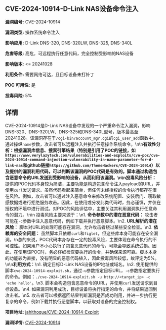 ## CVE-2024-10914-D-Link NAS设备命令注入

**漏洞编号:** CVE-2024-10914

**漏洞类型:** 操作系统命令注入

**影响应用:** D-Link DNS-320, DNS-320LW, DNS-325, DNS-340L

**危害等级:** 高危，可远程执行任意代码，完全控制受影响的NAS设备

**影响版本:** <= 20241028

**利用条件:** 需要网络可达，且目标设备未打补丁

**POC 可用性:** 是

**投毒风险:** 5%

## 详情

CVE-2024-10914是D-Link NAS设备中发现的一个严重命令注入漏洞，影响DNS-320、DNS-320LW、DNS-325和DNS-340L型号，版本最高至20241028。该漏洞存在于`/cgi-bin/account_mgr.cgi`的`cgi_user_add`函数中，通过操纵`name`参数，攻击者可以远程注入并执行任意操作系统命令。\n\n**有效性分析：**根据漏洞库信息、搜索引擎结果（特别是引用了POC的链接，如`https://www.verylazytech.com/vulnerabilities-and-exploits/cve-poc/cve-2024-10914-command-injection-vulnerability-in-name-parameter-for-d-link-nas`和github链接`https://github.com/ThemeHackers/CVE-2024-10914`）以及提供的漏洞利用代码，可以判断该漏洞的POC代码是有效的。脚本通过构造包含恶意命令的URL发送到受影响的设备，从而利用该漏洞。\n\n**投毒风险分析：** 提供的POC代码本身较为简洁，主要功能是构造包含命令注入payload的URL，并使用`curl`发送请求。虽然代码看起来简单，但任何未经授权的命令执行都存在潜在风险。例如，攻击者可以通过注入恶意命令来修改系统配置、安装后门、窃取敏感数据或进行拒绝服务攻击。因此，在使用或分发此类代码时，务必谨慎，并仅在授权的环境中进行测试。对POC的风险评估中，主要关注其利用漏洞执行任意命令的潜力。\n\n 投毒风险主要来源于：\n1. **命令参数中的潜在恶意代码：** 攻击者可能在`-c`参数中注入恶意代码，例如下载并执行恶意脚本。\n2. **URL解析的潜在风险：** 脚本对URL的处理可能存在漏洞，允许攻击者绕过某些安全检查。\n3. **依赖库的安全问题：** 虽然脚本只依赖`curl`和`figlet`，但这些库本身可能存在安全漏洞。\n总的来说，POC代码本身存在一定的投毒风险，主要体现在命令执行的不可控性。如果用户不小心执行了包含恶意代码的命令，可能会导致系统受损。因此，在使用该POC时，务必仔细检查要执行的命令，并确保来源可靠。脚本本身的功能较为直接，没有明显的恶意代码植入，因此投毒风险较低，故评定为5%。\n\n**利用方式：**\n1.  确定目标D-Link NAS设备的IP地址或域名。\n2.  使用提供的脚本`cve-2024-10914-exploit.sh`，通过`-u`参数指定目标URL，`-c`参数指定要执行的命令。例如：`./cve-2024-10914-exploit.sh -u http://<target_ip> -c 'echo hello'`。\n3.  脚本会构造包含恶意命令的URL，并使用`curl`发送请求到目标设备。\n4.  如果漏洞利用成功，目标设备将执行指定的命令，并将结果返回到攻击者。\n5.  攻击者可以根据返回结果判断漏洞是否成功利用，并进一步执行更复杂的命令，例如下载并执行恶意脚本，以获取对设备的完全控制权。

**项目地址:** [jahithoque/CVE-2024-10914-Exploit](https://github.com/jahithoque/CVE-2024-10914-Exploit)

**漏洞详情:** [CVE-2024-10914](https://nvd.nist.gov/vuln/detail/CVE-2024-10914)